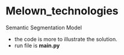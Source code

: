 # Melown_technologies
Semantic Segmentation Model 

- the code is more to illustrate the solution.
- run file is **main.py**
